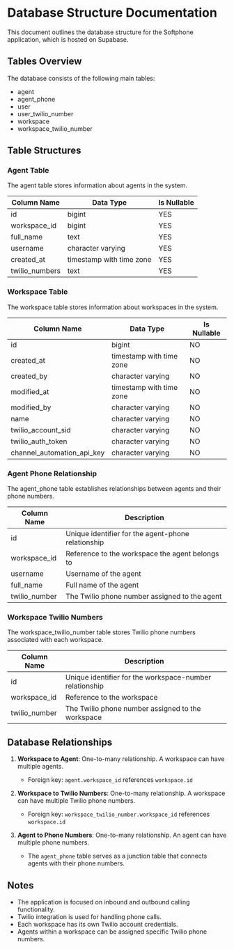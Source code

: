 # Database Structure Documentation

This document outlines the database structure for the Softphone application, which is hosted on Supabase.

## Tables Overview

The database consists of the following main tables:
- agent
- agent_phone
- user
- user_twilio_number
- workspace
- workspace_twilio_number

## Table Structures

### Agent Table

The agent table stores information about agents in the system.

| Column Name | Data Type | Is Nullable |
|-------------|-----------|-------------|
| id | bigint | YES |
| workspace_id | bigint | YES |
| full_name | text | YES |
| username | character varying | YES |
| created_at | timestamp with time zone | YES |
| twilio_numbers | text | YES |

### Workspace Table

The workspace table stores information about workspaces in the system.

| Column Name | Data Type | Is Nullable |
|-------------|-----------|-------------|
| id | bigint | NO |
| created_at | timestamp with time zone | NO |
| created_by | character varying | NO |
| modified_at | timestamp with time zone | NO |
| modified_by | character varying | NO |
| name | character varying | NO |
| twilio_account_sid | character varying | NO |
| twilio_auth_token | character varying | NO |
| channel_automation_api_key | character varying | NO |

### Agent Phone Relationship

The agent_phone table establishes relationships between agents and their phone numbers.

| Column Name | Description |
|-------------|-------------|
| id | Unique identifier for the agent-phone relationship |
| workspace_id | Reference to the workspace the agent belongs to |
| username | Username of the agent |
| full_name | Full name of the agent |
| twilio_number | The Twilio phone number assigned to the agent |

### Workspace Twilio Numbers

The workspace_twilio_number table stores Twilio phone numbers associated with each workspace.

| Column Name | Description |
|-------------|-------------|
| id | Unique identifier for the workspace-number relationship |
| workspace_id | Reference to the workspace |
| twilio_number | The Twilio phone number assigned to the workspace |

## Database Relationships

1. **Workspace to Agent**: One-to-many relationship. A workspace can have multiple agents.
   - Foreign key: `agent.workspace_id` references `workspace.id`

2. **Workspace to Twilio Numbers**: One-to-many relationship. A workspace can have multiple Twilio phone numbers.
   - Foreign key: `workspace_twilio_number.workspace_id` references `workspace.id`

3. **Agent to Phone Numbers**: One-to-many relationship. An agent can have multiple phone numbers.
   - The `agent_phone` table serves as a junction table that connects agents with their phone numbers.

## Notes

- The application is focused on inbound and outbound calling functionality.
- Twilio integration is used for handling phone calls.
- Each workspace has its own Twilio account credentials.
- Agents within a workspace can be assigned specific Twilio phone numbers.
